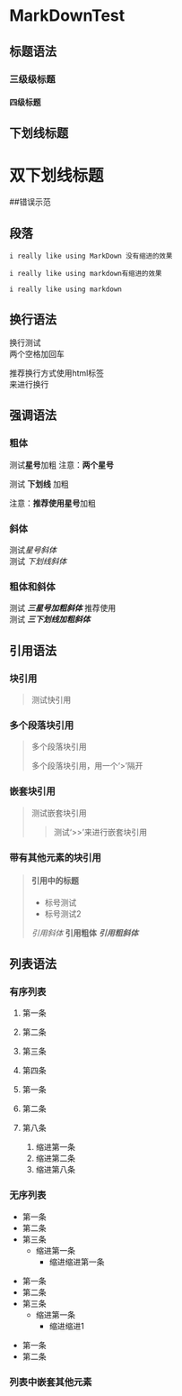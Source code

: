 # MarkDownTest
## 标题语法
### 三级级标题
#### 四级标题
下划线标题
----
双下划线标题
====
##错误示范

## 段落
    i really like using MarkDown 没有缩进的效果

    i really like using markdown有缩进的效果

    i really like using markdown

## 换行语法
换行测试  
两个空格加回车

推荐换行方式使用html标签</br>来进行换行

## 强调语法
### 粗体
测试**星号**加粗 注意：**两个星号**


测试 __下划线__ 加粗

注意：**推荐使用星号**加粗

### 斜体
测试*星号斜体*</br>
测试 _下划线斜体_

### 粗体和斜体
测试 ***三星号加粗斜体*** 推荐使用  
测试 ___三下划线加粗斜体___

## 引用语法
### 块引用
> 测试快引用
### 多个段落块引用
> 多个段落块引用
>
> 多个段落块引用，用一个‘>’隔开

### 嵌套块引用
> 测试嵌套块引用
> 
>> 测试‘>>’来进行嵌套块引用

### 带有其他元素的块引用
> #### 引用中的标题
> 
> - 标号测试
> - 标号测试2
> 
> *引用斜体* **引用粗体** ***引用粗斜体***  

## 列表语法
### 有序列表
1. 第一条
2. 第二条
3. 第三条
4. 第四条
   
1. 第一条
1. 第二条
8. 第八条
   1. 缩进第一条
   2. 缩进第二条
   8. 缩进第八条

### 无序列表
- 第一条
- 第二条
- 第三条
  - 缩进第一条
    - 缩进缩进第一条
  
* 第一条
* 第二条
* 第三条
  * 缩进第一条
    * 缩进缩进1
  
+ 第一条
+ 第二条

### 列表中嵌套其他元素





